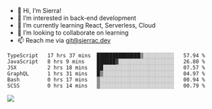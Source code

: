 - 👋 Hi, I’m Sierra!
- 👀 I’m interested in back-end development
- 🌱 I’m currently learning React, Serverless, Cloud
- 💞️ I’m looking to collaborate on learning
- 📫 Reach me via git@sierrac.dev

<!--START_SECTION:waka-->

```text
TypeScript   17 hrs 37 mins  ██████████████▒░░░░░░░░░░   57.94 %
JavaScript   8 hrs 9 mins    ██████▓░░░░░░░░░░░░░░░░░░   26.80 %
JSX          2 hrs 18 mins   ██░░░░░░░░░░░░░░░░░░░░░░░   07.57 %
GraphQL      1 hrs 31 mins   █▒░░░░░░░░░░░░░░░░░░░░░░░   04.97 %
Bash         0 hrs 17 mins   ▒░░░░░░░░░░░░░░░░░░░░░░░░   00.94 %
SCSS         0 hrs 14 mins   ▒░░░░░░░░░░░░░░░░░░░░░░░░   00.79 %
```

<!--END_SECTION:waka-->


![](https://hit.yhype.me/github/profile?user_id=7351311)
